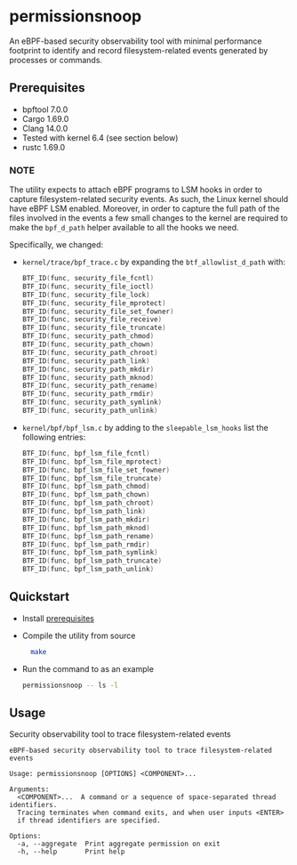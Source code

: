 # permissionsnoop

An eBPF-based security observability tool with minimal performance
footprint to identify and record filesystem-related events generated
by processes or commands.

## Prerequisites

- bpftool 7.0.0
- Cargo 1.69.0
- Clang 14.0.0
- Tested with kernel 6.4 (see section below)
- rustc 1.69.0

### NOTE

The utility expects to attach eBPF programs to LSM hooks in order to capture
filesystem-related security events. As such, the Linux kernel should have eBPF
LSM enabled. Moreover, in order to capture the full path of the files involved
in the events a few small changes to the kernel are required to make the
`bpf_d_path` helper available to all the hooks we need.

Specifically, we changed:

- `kernel/trace/bpf_trace.c` by expanding the `btf_allowlist_d_path` with:

  ```c
  BTF_ID(func, security_file_fcntl)
  BTF_ID(func, security_file_ioctl)
  BTF_ID(func, security_file_lock)
  BTF_ID(func, security_file_mprotect)
  BTF_ID(func, security_file_set_fowner)
  BTF_ID(func, security_file_receive)
  BTF_ID(func, security_file_truncate)
  BTF_ID(func, security_path_chmod)
  BTF_ID(func, security_path_chown)
  BTF_ID(func, security_path_chroot)
  BTF_ID(func, security_path_link)
  BTF_ID(func, security_path_mkdir)
  BTF_ID(func, security_path_mknod)
  BTF_ID(func, security_path_rename)
  BTF_ID(func, security_path_rmdir)
  BTF_ID(func, security_path_symlink)
  BTF_ID(func, security_path_unlink)
  ```

- `kernel/bpf/bpf_lsm.c` by adding to the `sleepable_lsm_hooks` list the
  following entries:

  ```c
  BTF_ID(func, bpf_lsm_file_fcntl)
  BTF_ID(func, bpf_lsm_file_mprotect)
  BTF_ID(func, bpf_lsm_file_set_fowner)
  BTF_ID(func, bpf_lsm_file_truncate)
  BTF_ID(func, bpf_lsm_path_chmod)
  BTF_ID(func, bpf_lsm_path_chown)
  BTF_ID(func, bpf_lsm_path_chroot)
  BTF_ID(func, bpf_lsm_path_link)
  BTF_ID(func, bpf_lsm_path_mkdir)
  BTF_ID(func, bpf_lsm_path_mknod)
  BTF_ID(func, bpf_lsm_path_rename)
  BTF_ID(func, bpf_lsm_path_rmdir)
  BTF_ID(func, bpf_lsm_path_symlink)
  BTF_ID(func, bpf_lsm_path_truncate)
  BTF_ID(func, bpf_lsm_path_unlink)
  ```

## Quickstart

- Install [prerequisites](#prerequisites)
- Compile the utility from source

  ```sh
	make
  ```

- Run the command to as an example

  ```sh
  permissionsnoop -- ls -l
  ```

## Usage

Security observability tool to trace filesystem-related events

```usage
eBPF-based security observability tool to trace filesystem-related events

Usage: permissionsnoop [OPTIONS] <COMPONENT>...

Arguments:
  <COMPONENT>...  A command or a sequence of space-separated thread identifiers.
  Tracing terminates when command exits, and when user inputs <ENTER>
  if thread identifiers are specified.

Options:
  -a, --aggregate  Print aggregate permission on exit
  -h, --help       Print help
```
